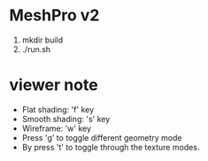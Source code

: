 # MeshPro v2
1. mkdir build
2. ./run.sh


# viewer note
 - Flat shading: 'f' key	
 - Smooth shading: 's' key	
 - Wireframe: 'w' key
 - Press 'g' to toggle different geometry mode
 - By press 't' to toggle through the texture modes.